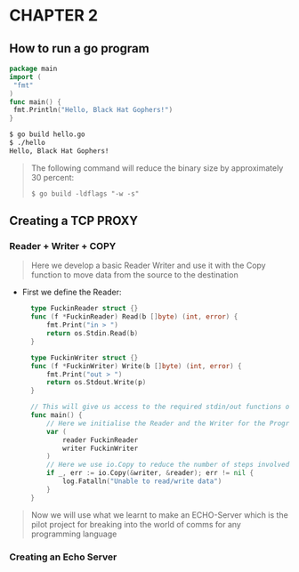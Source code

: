 # CHAPTER 2

## How to run a go program

```go
package main
import (
 "fmt"
)
func main() {
 fmt.Println("Hello, Black Hat Gophers!")
}
```

```bash
$ go build hello.go
$ ./hello
Hello, Black Hat Gophers!
```
> The following command will reduce the binary size by approximately 30 percent:
> 
> ```$ go build -ldflags "-w -s"```


## Creating a TCP PROXY
### Reader + Writer + COPY
> Here we develop a basic Reader Writer and use it with the Copy function to move data from the source to the destination
* First we define the Reader:
  ```go
    type FuckinReader struct {}
    func (f *FuckinReader) Read(b []byte) (int, error) {
        fmt.Print("in > ")
        return os.Stdin.Read(b)
    }

    type FuckinWriter struct {}
    func (f *FuckinWriter) Write(b []byte) (int, error) {
        fmt.Print("out > ")
        return os.Stdout.Write(p)
    }

    // This will give us access to the required stdin/out functions offered by the OS
    func main() {
        // Here we initialise the Reader and the Writer for the Program to access
        var (
            reader FuckinReader
            writer FuckinWriter
        )
        // Here we use io.Copy to reduce the number of steps involved in doing the mundane task of making explicit calls to the Read and Write functions for each scenario
        if _, err := io.Copy(&writer, &reader); err != nil {
            log.Fatalln("Unable to read/write data")
        }
    }
  ```

> Now we will use what we learnt to make an ECHO-Server which is the pilot project for breaking into the world of comms for any programming language
### Creating an Echo Server


